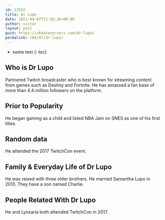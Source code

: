 ```yaml
---
id: 13552
title: Dr Lupo
date: 2021-04-07T13:26:26+00:00
author: victor
layout: post
guid: https://ukdataservers.com/dr-lupo/
permalink: /04/07/dr-lupo/
---
```


* some text
{: toc}


## Who is Dr Lupo



Partnered Twitch broadcaster who is best known for streaming content from games such as Destiny and Fortnite. He has amassed a fan base of more than 4.4 million followers on the platform. 

                
                
                
## Prior to Popularity



He began gaming as a child and listed NBA Jam on SNES as one of his first titles. 

                
                
                
## Random data



He attended the 2017 TwitchCon event. 

                
                
                
## Family & Everyday Life of Dr Lupo



He was raised with three older brothers. He married Samantha Lupo in 2010. They have a son named Charlie. 

                
                
                
## People Related With Dr Lupo



He and Lynxaria both attended TwitchCon in 2017.  

                
              
            
          
          
          